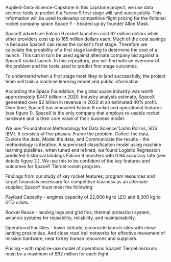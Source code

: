 Applied-Data-Science-Capstone
In this capstone project, we use data science tools to predict if a Falcon 9 first stage will land successfully. This information will be used to develop competitive flight pricing for the fictional rocket company space Space Y - headed up by founder Allon Mask.

SpaceX advertises Falcon 9 rocket launches cost 62 million dollars while other providers cost up to 165 million dollars each. Much of the cost savings is because SpaceX can reuse the rocket's first stage. Therefore we calculate the proability of a first stage landing to determine the cost of a launch. This can in turn be used against alternate company bid against a SpaceX rocket launch. In this repository, you will find with an overview of the problem and the tools used to predict first stage outcomes.

To understand when a first stage most likey to land successfully, the project team will train a machine learning model and public information

According the Space Foundation, the global space industry was worth approximately $447 billion in 2020. Industry analysts estimate, SpaceX generated over $2 billion in revenue in 2020 at an estimated 40% profit. Over time, SpaceX has innovated Falcon 9 rocket and operational features (see figure 1). SpaceX is the only company that employs re-usable rocket hardware and is their core value of their business model.

We use “Foundational Methodology for Data Science”(John Rollins, SDS IBM). It consists of five phases: Frame the problem, Collect the data, Explore the data, Model the data, and Communicate the results - the methodology is iterative. A supervised classification model using machine learning pipelines, when tuned and refined, we found Logistic Regression predicted historical landings Falcon 9 boosters with 0.94 accuracy rate (see details figure 2.). We use this to be confident of the key features and outcomes for SpaceY Tiercel rocket program.

Findings from our study of key rocket features, program resources and target financials necessary for competitive business as an alternate supplier, SpaceY must meet the following:

Payload Capacity - engines capacity of 22,800 kg to LEO and 8,300 kg to GTO orbits.

Rocket Reuse - landing legs and grid fins, thermal protection system, avionics systems for reusability, reliability, and maintainability.

Operational Facilities - lower latitude, oceanside launch sites with close landing proximities. And close road /rail networks for effective movement of mission hardware, near to key human resources and suppliers.

Pricing – with rapid re-use model of operations SpaceY Tiercel missions must be a maximum of $62 million for each flight.
